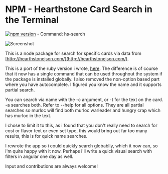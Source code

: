 NPM - Hearthstone Card Search in the Terminal
==============
[![npm version](https://badge.fury.io/js/hs-card-search.svg)](http://badge.fury.io/js/hs-card-search) - Command: hs-search

![Screenshot](http://i.imgur.com/JCWUOvJ.png)

This is a node package for search for specific cards via data from [http://hearthstonejson.com/](http://hearthstonejson.com/).

This is a port of the ruby version i wrote, [here](https://github.com/Dervisevic/hs-card-search). The difference is of course that it now has a single command that can be used throughout the system if the package is installed globally. I also removed the non-option based part where you have autocomplete. I figured you know the name and it supports partial search.

You can search via name with the -c argument, or -t for the text on the card. -a searches both. Refer to --help for all options. They are all partial searches so murloc will find both murloc warleader and hungry crap which has murloc in the text.

I chose to limit it to this, as i found that you don't really need to search for cost or flavor text or even set type, this would bring out far too many results, this is for quick name searches.

I rewrote the app so i could quickly search globablly, which it now can, so i'm quite happy with it now. Perhaps i'll write a quick visual search with filters in angular one day as well.

Input and contributions are always welcome!
